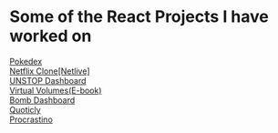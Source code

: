 # Some of the React Projects I have worked on #
<a href='https://pokedex-aman.vercel.app/'>Pokedex</a> <br>
<a href='https://netlive-aman.netlify.app/'>Netflix Clone[Netlive] <br>
<a href='https://unstop-dashboard-aman.vercel.app/'>UNSTOP Dashboard</a> <br>
<a href='https://virtualvolumes.vercel.app/'>Virtual Volumes(E-book)</a> <br>
<a href='https://bomb-dashboard-aman.vercel.app/'>Bomb Dashboard</a> <br>
<a href='https://quoticly.vercel.app/'>Quoticly</a><br>
<a href='https://quoticly.vercel.app/'>Procrastino</a>
